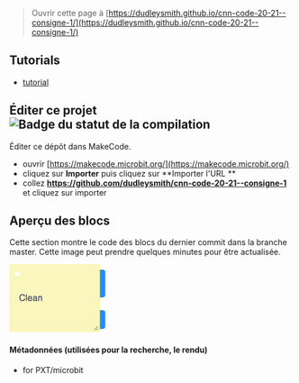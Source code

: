 
> Ouvrir cette page à [https://dudleysmith.github.io/cnn-code-20-21--consigne-1/](https://dudleysmith.github.io/cnn-code-20-21--consigne-1/)

## Tutorials

* [tutorial](/cnn-code-20-21–consigne-1/tutorial)


## Éditer ce projet ![Badge du statut de la compilation](https://github.com/dudleysmith/cnn-code-20-21--consigne-1/workflows/MakeCode/badge.svg)

Éditer ce dépôt dans MakeCode.

* ouvrir [https://makecode.microbit.org/](https://makecode.microbit.org/)
* cliquez sur **Importer** puis cliquez sur **Importer l'URL **
* collez **https://github.com/dudleysmith/cnn-code-20-21--consigne-1** et cliquez sur importer

## Aperçu des blocs

Cette section montre le code des blocs du dernier commit dans la branche master.
Cette image peut prendre quelques minutes pour être actualisée.

![Un rendu de la vue des blocs](https://github.com/dudleysmith/cnn-code-20-21--consigne-1/raw/master/.github/makecode/blocks.png)

#### Métadonnées (utilisées pour la recherche, le rendu)

* for PXT/microbit
<script src="https://makecode.com/gh-pages-embed.js"></script><script>makeCodeRender("{{ site.makecode.home_url }}", "{{ site.github.owner_name }}/{{ site.github.repository_name }}");</script>
